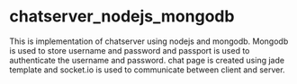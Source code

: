 chatserver_nodejs_mongodb
=========================
This is implementation of chatserver using nodejs and mongodb.
Mongodb is used to store username and password and passport is used to authenticate the username and password.
chat page is created using jade template and socket.io is used to communicate between client and server.
